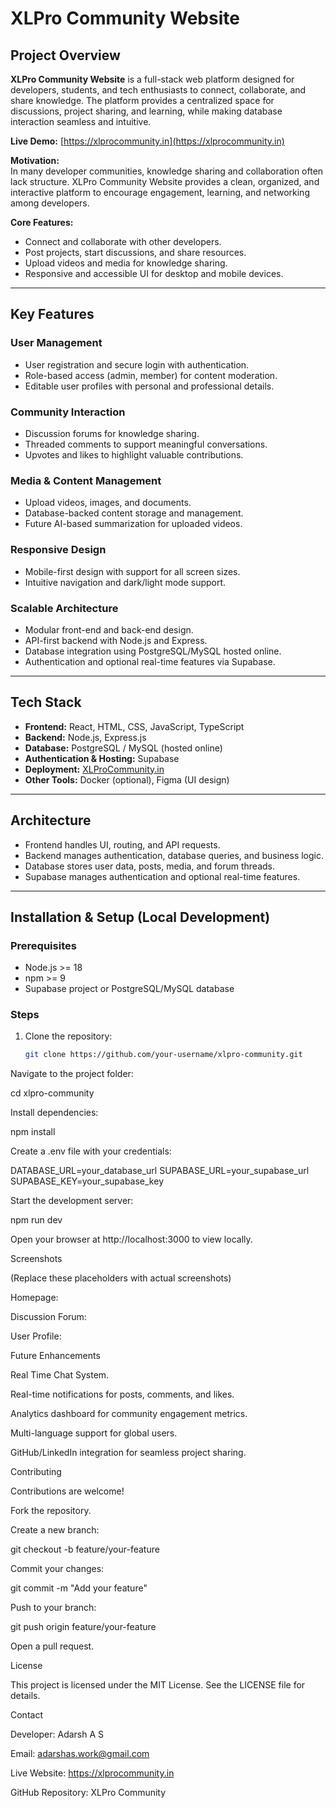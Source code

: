 # XLPro Community Website

## Project Overview
**XLPro Community Website** is a full-stack web platform designed for developers, students, and tech enthusiasts to connect, collaborate, and share knowledge. The platform provides a centralized space for discussions, project sharing, and learning, while making database interaction seamless and intuitive.

**Live Demo:** [https://xlprocommunity.in](https://xlprocommunity.in)

**Motivation:**  
In many developer communities, knowledge sharing and collaboration often lack structure. XLPro Community Website provides a clean, organized, and interactive platform to encourage engagement, learning, and networking among developers.

**Core Features:**
- Connect and collaborate with other developers.
- Post projects, start discussions, and share resources.
- Upload videos and media for knowledge sharing.
- Responsive and accessible UI for desktop and mobile devices.

---

## Key Features

### User Management
- User registration and secure login with authentication.
- Role-based access (admin, member) for content moderation.
- Editable user profiles with personal and professional details.

### Community Interaction
- Discussion forums for knowledge sharing.
- Threaded comments to support meaningful conversations.
- Upvotes and likes to highlight valuable contributions.

### Media & Content Management
- Upload videos, images, and documents.
- Database-backed content storage and management.
- Future AI-based summarization for uploaded videos.

### Responsive Design
- Mobile-first design with support for all screen sizes.
- Intuitive navigation and dark/light mode support.

### Scalable Architecture
- Modular front-end and back-end design.
- API-first backend with Node.js and Express.
- Database integration using PostgreSQL/MySQL hosted online.
- Authentication and optional real-time features via Supabase.

---

## Tech Stack
- **Frontend:** React, HTML, CSS, JavaScript, TypeScript  
- **Backend:** Node.js, Express.js  
- **Database:** PostgreSQL / MySQL (hosted online)  
- **Authentication & Hosting:** Supabase  
- **Deployment:** [XLProCommunity.in](https://xlprocommunity.in)  
- **Other Tools:** Docker (optional), Figma (UI design)

---

## Architecture


- Frontend handles UI, routing, and API requests.  
- Backend manages authentication, database queries, and business logic.  
- Database stores user data, posts, media, and forum threads.  
- Supabase manages authentication and optional real-time features.

---

## Installation & Setup (Local Development)

### Prerequisites
- Node.js >= 18  
- npm >= 9  
- Supabase project or PostgreSQL/MySQL database  

### Steps
1. Clone the repository:
   ```bash
   git clone https://github.com/your-username/xlpro-community.git
Navigate to the project folder:

cd xlpro-community


Install dependencies:

npm install


Create a .env file with your credentials:

DATABASE_URL=your_database_url
SUPABASE_URL=your_supabase_url
SUPABASE_KEY=your_supabase_key


Start the development server:

npm run dev


Open your browser at http://localhost:3000 to view locally.

Screenshots

(Replace these placeholders with actual screenshots)

Homepage:


Discussion Forum:


User Profile:


Future Enhancements

Real Time Chat System.

Real-time notifications for posts, comments, and likes.

Analytics dashboard for community engagement metrics.

Multi-language support for global users.

GitHub/LinkedIn integration for seamless project sharing.

Contributing

Contributions are welcome!

Fork the repository.

Create a new branch:

git checkout -b feature/your-feature


Commit your changes:

git commit -m "Add your feature"


Push to your branch:

git push origin feature/your-feature


Open a pull request.

License

This project is licensed under the MIT License. See the LICENSE
 file for details.

Contact

Developer: Adarsh A S

Email: adarshas.work@gmail.com

Live Website: https://xlprocommunity.in

GitHub Repository: XLPro Community
